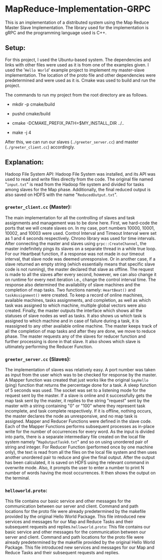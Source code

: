 # MapReduce-Implementation-GRPC
This is an implementation of a distributed system using the Map Reduce Master Slave Implementation. The library used for the implementation is gRPC and the programming language used is C++.
 
## Setup:

For this project, I used the Ubuntu-based system. The dependencies and links with other files were used as it is from one of the examples given. I used the '`Hello World`' example project to implement my master-slave implementation. The location of the proto file and other dependencies were predetermined and were used as it is. Cmake was used to build and run the project.

The commands to run my project from the root directory are as follows.

- mkdir -p cmake/build

- pushd cmake/build

- cmake -DCMAKE_PREFIX_PATH=$MY_INSTALL_DIR ../..

- make -j 4

After this, we can run our slaves (`./greeter_server.cc`) and master (`./greeter_client.cc`) accordingly.

## Explanation:

Hadoop File System API: Hadoop File System was installed, and its API was used to read and write files directly from the code. The original file named "`input.txt`" is read from the Hadoop file system and divided for tasks among slaves for the Map phase. Additionally, the final reduced output is also saved on HDFS with the name "`ReducedOutput.txt`".

### `greeter_client.cc` (Master):
The main implementation for all the controlling of slaves and task assignments and management was to be done here. First, we hard-code the ports that we will create slaves on. In my case, port numbers 10000, 10001, 10002, and 10003 were used. Control Interval and Timeout Interval were set as 1 and 4 seconds respectively. Chrono library was used for time intervals. After connecting the master and slaves using `grpc::CreateChannel`, the master indefinitely pings its slaves on a separate thread in a while true loop. For our Heartbeat function, if a response was not made in our timeout interval, that slave node was deemed unresponsive. Or in another case, if a slave returned an empty string (which essentially means that specific slave code is not running), the master declared that slave as offline. The request is made to all the slaves after every second, however, we can also change it on runtime for every next iteration i.e., change the control interval time. The response also determined the availability of slave machines and the completion of map tasks. Two functions namely: `HeartBeat()` and `taskAssignment()` were created. To keep a record of online machines, available machines, tasks assignments, and completion, as well as which task was assigned to which machine, multiple global vectors were also created. Finally, the master outputs the interface which shows all the statuses of slave nodes as well as tasks. It also shows us which task is assigned to which machine and in case of failure during a task, it is reassigned to any other available online machine. The master keeps track of all the completion of map tasks and after they are done, we move to reduce phase. The master requests any of the slaves for reducer function and further processing is done in that slave. It also shows which slave is ultimately performing the Reducer Function.

### `greeter_server.cc` (Slaves):
The implementation of slaves was relatively easy. A port number was taken as input from the user which was to be checked for response by the master. A Mapper function was created that just works like the original `SayHello` (ping) function that returns the percentage done for a task. A sleep function of 5 seconds was used. The socket was set to a listening mode for the request sent by the master. If a slave is online and it successfully gets the map task sent by the master, it replies to the string "request" sent by the master with a string containing "0" or "100" where they represent task incomplete, and task complete respectively. If it is offline, nothing occurs, the master declares the node as unresponsive, and no map task is assigned. Mapper and Reducer Functions were defined in the slave code. Each of the Mapper Functions performs subsequent processes as in-place write for the number of occurrences for every word. As the input is divided into parts, there is a separate intermediary file created on the local file system namely "`MapOutputTask0.txt`" and so on using unordered pair of string and integer. For Reducer Function (performed once by one machine only), the text is read from all the files on the local file system and then uses another unordered pair to reduce and give the final output. After the output has been calculated, it is saved on HDFS using the relevant command in overwrite mode. Also, it prompts the user to enter a number to print N number of words having the most occurrences. It then shows the output on the terminal.

###  `helloworld.proto`:
This file contains our basic service and other messages for the communication between our server and client. Command and path locations for the proto file were already predetermined by the makefile provided by the original Hello World Package. This file introduced new services and messages for our Map and Reduce Tasks and their subsequent requests and replies.`helloworld.proto`: This file contains our basic service and other messages for the communication between our server and client. Command and path locations for the proto file were already predetermined by the makefile provided by the original Hello World Package. This file introduced new services and messages for our Map and Reduce Tasks and their subsequent requests and replies.
